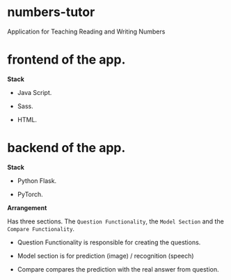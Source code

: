 # numbers-tutor
Application for Teaching Reading and Writing Numbers

# frontend of the app.
> 
**Stack**

- Java Script.

- Sass.

- HTML.


# backend of the app.

> 
**Stack**

- Python Flask.

- PyTorch.

**Arrangement**
 
Has three sections. The `Question Functionality`, the `Model Section` and the `Compare Functionality`.

- Question Functionality is responsible for creating the questions.

- Model section is for prediction (image) / recognition (speech)

- Compare compares the prediction with the real answer from question.
